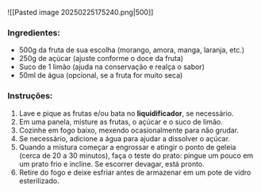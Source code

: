 ![[Pasted image 20250225175240.png|500]]
### **Ingredientes:**

- 500g da fruta de sua escolha (morango, amora, manga, laranja, etc.)
- 250g de açúcar (ajuste conforme o doce da fruta)
- Suco de 1 limão (ajuda na conservação e realça o sabor)
- 50ml de água (opcional, se a fruta for muito seca)

### **Instruções:**

1. Lave e pique as frutas e/ou bata no **liquidificador**, se necessário.
2. Em uma panela, misture as frutas, o açúcar e o suco de limão.
3. Cozinhe em fogo baixo, mexendo ocasionalmente para não grudar.
4. Se necessário, adicione a água para ajudar a dissolver o açúcar.
5. Quando a mistura começar a engrossar e atingir o ponto de geleia (cerca de 20 a 30 minutos), faça o teste do prato: pingue um pouco em um prato frio e incline. Se escorrer devagar, está pronto.
6. Retire do fogo e deixe esfriar antes de armazenar em um pote de vidro esterilizado.


